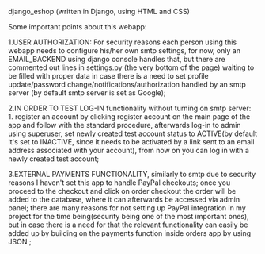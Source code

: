 django_eshop  (written in Django, using HTML and CSS)

Some important points about this webapp:

1.USER AUTHORIZATION: For security reasons each person using this webapp needs to configure his/her own smtp settings, for now, only an EMAIL_BACKEND using django console handles that, but there are commented out lines in settings.py (the very bottom of the page) waiting to be filled with proper data in case there is a need to set profile update/password change/notifications/authorization handled by an smtp server (by default smtp server is set as Google);

2.IN ORDER TO TEST LOG-IN functionality without turning on smtp server: 1. register an account by clicking register account on the main page of the app and follow with the standard procedure, afterwards log-in to admin using superuser, set newly created test account status to ACTIVE(by default it's set to INACTIVE, since it needs to be activated by a link sent to an email address associated with your account), from now on you can log in with a newly created test account;

3.EXTERNAL PAYMENTS FUNCTIONALITY, similarly to smtp due to security reasons I haven't set this app to handle PayPal checkouts; once you proceed to the checkout and click on order checkout the order will be added to the database, where it can afterwards be accessed via admin panel; there are many reasons for not setting up PayPal integration in my project for the time being(security being one of the most important ones), but in case there is a need for that the relevant functionality can easily be added up by building on the payments function inside orders app by using JSON ;
